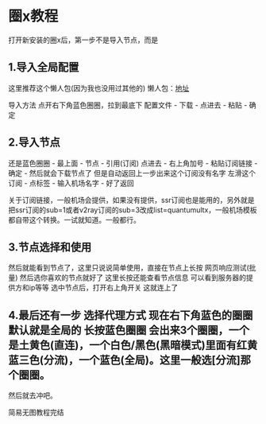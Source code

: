 # 圈x教程

打开新安装的圈x后，第一步不是导入节点，而是
## 1.导入全局配置
这里推荐这个懒人包(因为我也没用过其他的)
懒人包：[地址](https://raw.githubusercontent.com/KOP-XIAO/QuantumultX/master/QuantumultX_Profiles.conf)

导入方法 点开右下角蓝色圈圈，拉到最底下 
  配置文件 - 下载 - 点进去 - 粘贴 - 确定

## 2.导入节点
还是蓝色圈圈 - 最上面 - 节点 - 引用(订阅) 点进去 - 右上角加号 - 粘贴订阅链接 - 确定 - 然后就会下载节点了 但是自动返回上一步出来这个订阅没有名字 左滑这个订阅 - 点标签 - 输入机场名字 - 好了返回

关于订阅链接，一般机场会提供，如果没有提供，ssr订阅也是能用的，另外就是把ssr订阅的sub=1或者v2ray订阅的sub=3改成list=quantumultx，一般机场模板都自带这个转换。一试就知道。一般都行。

## 3.节点选择和使用
然后就能看到节点了，这里只说说简单使用，直接在节点上长按 网页响应测试(批量) 然后选你喜欢的节点就好了 这里长按还能查看节点信息 可以看到服务器的提供方和ip等等
选中节点后，打开右上角开关 这就连上了

## 4.最后还有一步 选择代理方式 现在右下角蓝色的圈圈默认就是全局的 长按蓝色圈圈 会出来3个圈圈，一个是土黄色(直连)，一个白色/黑色(黑暗模式)里面有红黄蓝三色(分流)，一个蓝色(全局)。这里一般选[分流]那个圈圈。
然后就去冲吧。

简易无图教程完结
